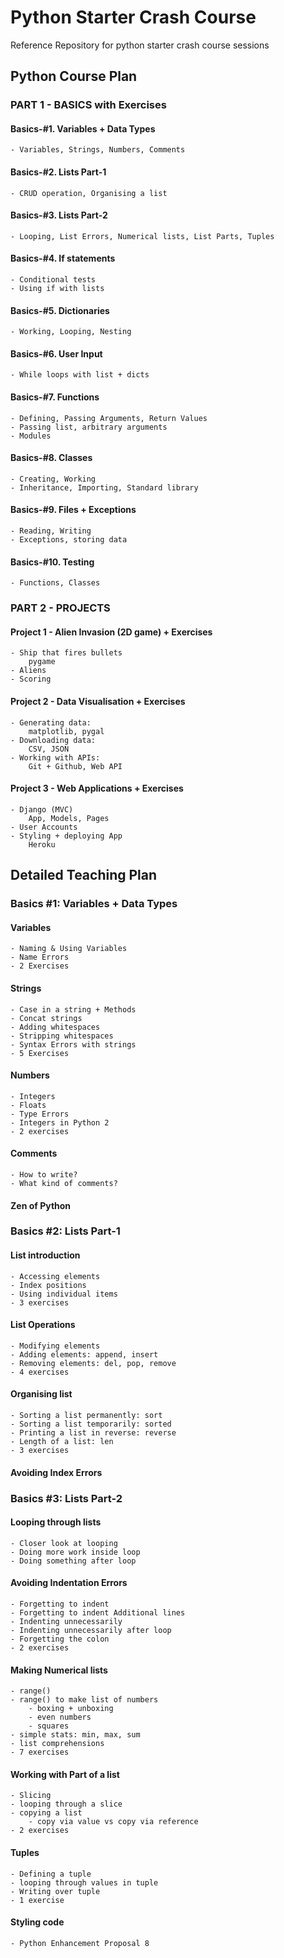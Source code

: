 # Python Starter Crash Course

Reference Repository for python starter crash course sessions

## Python Course Plan

### PART 1 - BASICS with Exercises

#### Basics-#1. Variables + Data Types 
	
	- Variables, Strings, Numbers, Comments

#### Basics-#2. Lists Part-1
	
	- CRUD operation, Organising a list

#### Basics-#3. Lists Part-2
	- Looping, List Errors, Numerical lists, List Parts, Tuples

#### Basics-#4. If statements
	- Conditional tests
	- Using if with lists

#### Basics-#5. Dictionaries
	- Working, Looping, Nesting

#### Basics-#6. User Input
	- While loops with list + dicts

#### Basics-#7. Functions
	- Defining, Passing Arguments, Return Values
	- Passing list, arbitrary arguments
	- Modules

#### Basics-#8. Classes
	- Creating, Working
	- Inheritance, Importing, Standard library

#### Basics-#9. Files + Exceptions
	- Reading, Writing
	- Exceptions, storing data

#### Basics-#10. Testing
	- Functions, Classes
  
### PART 2 - PROJECTS

#### Project 1 - Alien Invasion (2D game) + Exercises

	- Ship that fires bullets
		pygame
	- Aliens
	- Scoring

#### Project 2 - Data Visualisation + Exercises

	- Generating data: 
		matplotlib, pygal
	- Downloading data: 
		CSV, JSON
	- Working with APIs: 
		Git + Github, Web API

#### Project 3 - Web Applications + Exercises

	- Django (MVC)
		App, Models, Pages
	- User Accounts
	- Styling + deploying App
		Heroku
    
## Detailed Teaching Plan

### Basics #1: Variables + Data Types

#### Variables

	- Naming & Using Variables
	- Name Errors
	- 2 Exercises

#### Strings

	- Case in a string + Methods
	- Concat strings
	- Adding whitespaces
	- Stripping whitespaces
	- Syntax Errors with strings
	- 5 Exercises

#### Numbers

	- Integers
	- Floats
	- Type Errors
	- Integers in Python 2
	- 2 exercises

#### Comments

	- How to write?
	- What kind of comments?

#### Zen of Python

### Basics #2: Lists Part-1

#### List introduction

	- Accessing elements
	- Index positions
	- Using individual items
	- 3 exercises

#### List Operations

	- Modifying elements
	- Adding elements: append, insert
	- Removing elements: del, pop, remove
	- 4 exercises

#### Organising list

	- Sorting a list permanently: sort
	- Sorting a list temporarily: sorted
	- Printing a list in reverse: reverse
	- Length of a list: len
	- 3 exercises

#### Avoiding Index Errors

### Basics #3: Lists Part-2

#### Looping through lists

	- Closer look at looping
	- Doing more work inside loop
	- Doing something after loop

#### Avoiding Indentation Errors

	- Forgetting to indent
	- Forgetting to indent Additional lines
	- Indenting unnecessarily
	- Indenting unnecessarily after loop
	- Forgetting the colon
	- 2 exercises

#### Making Numerical lists

	- range()
	- range() to make list of numbers
		- boxing + unboxing
		- even numbers
		- squares
	- simple stats: min, max, sum
	- list comprehensions
	- 7 exercises


#### Working with Part of a list

	- Slicing
	- looping through a slice
	- copying a list
		- copy via value vs copy via reference
	- 2 exercises

#### Tuples

	- Defining a tuple
	- looping through values in tuple
	- Writing over tuple
	- 1 exercise

#### Styling code

	- Python Enhancement Proposal 8
